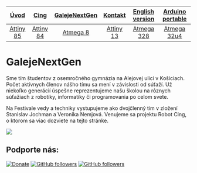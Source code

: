 | [**Úvod**](README-Attiny85.md) |[**Cing**](README-cing-sk.md)  |[**GalejeNextGen**](README-GNG-sk.md)|[**Kontakt**](README-kontakt.md)|[**English version**](README-en.md)|[**Arduino portable**](https://goo.gl/Sfmrn4)|
|:---:|:---:|:---:|:---:|:---:|:---:|
|[Attiny 85](README-Attiny85.md)|[Attiny 84](README-Attiny84.md)|[Atmega 8](README-Atmega8.md)|[Attiny 13](README-Attiny13.md)|[Atmega 328](README-Atmega328.md)|[Atmega 32u4](README-Atmega32u4.md)|

# GalejeNextGen
  Sme tím študentov z osemročného gymnázia na Alejovej ulici v Košiciach. Počet aktívnych členov nášho tímu sa mení v závislosti od súťaží. Už niekoľko generácií úspešne reprezentujeme našu školou na rôznych súťažiach z robotiky, informatiky či programovania po celom svete.
  
  Na Festivale vedy a techniky vystupujeme ako dvojčlenný tím v zložení Stanislav Jochman a Veronika Nemjová. Venujeme sa projektu Robot Cing, o ktorom sa viac dozviete na tejto stránke.

<img src="Fotografie%20(Photos)/Log%C3%A1%20(Logos)/Robot.png">

## Podporte nás:
[![Donate](https://img.shields.io/badge/paypal-donate-yellow.svg)](https://www.paypal.me/StanislavJochman)
[![GitHub followers](https://img.shields.io/github/followers/espadrine.svg?style=social&label=Follow)](https://github.com/StanislavJochman/ATTEMP)
[![GitHub followers](https://img.shields.io/github/followers/espadrine.svg?style=social&label=Follow)](https://github.com/Galeje/Cing)
